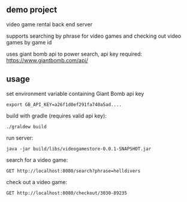 
## demo project

video game rental back end server

supports searching by phrase for video games and checking out video games by game id

uses giant bomb api to power search, api key required: https://www.giantbomb.com/api/

## usage

set environment variable containing Giant Bomb api key
```
export GB_API_KEY=a26f1d0ef291fa740a5ad....
```

build with gradle (requires valid api key):
```
./graldew build
```

run server:
```
java -jar build/libs/videogamestore-0.0.1-SNAPSHOT.jar
```

search for a video game:
```
GET http://localhost:8080/search?phrase=helldivers
```

check out a video game:
```
GET http://localhost:8080/checkout/3030-89235
```